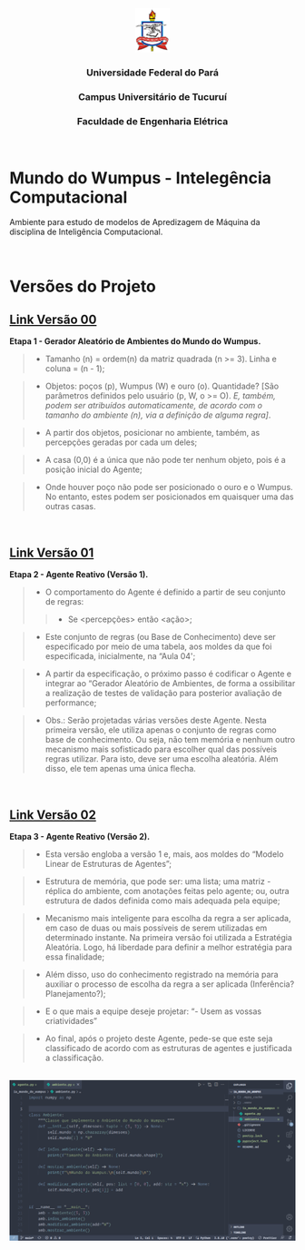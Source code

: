 
<center>
    <img src="utils/logo.png" alt="Girl in a jacket" style="width:60px">
</center>

<center>

### Universidade Federal do Pará

### Campus Universitário de Tucuruí

### Faculdade de Engenharia Elétrica

</center>

<br>

# Mundo do Wumpus - Intelegência Computacional

Ambiente para estudo de modelos de Apredizagem de Máquina da disciplina de Inteligência Computacional.

<br>

# Versões do Projeto

## [Link Versão 00](https://github.com/Oseiasdfarias/IA_mundo_do_wumpus/tree/versao_0)

**Etapa 1 - Gerador Aleatório de Ambientes do Mundo do Wumpus.**

> + Tamanho (n) = ordem(n) da matriz quadrada (n >= 3). Linha e coluna = (n - 1);

> + Objetos: poços (p), Wumpus (W) e ouro (o). Quantidade? [São parâmetros definidos pelo usuário (p, W, o >= O). *E, também, podem ser atribuídos automaticamente, de acordo com o tamanho do ambiente (n), via a definição de alguma regra]*.

> + A partir dos objetos, posicionar no ambiente, também, as percepções geradas por cada um deles;

> + A casa (0,0) é a única que não pode ter nenhum objeto, pois é a posição inicial do Agente;

> + Onde houver poço não pode ser posicionado o ouro e o Wumpus. No entanto, estes podem ser posicionados em quaisquer uma das outras casas.

<br>

## [Link Versão 01](https://github.com/Oseiasdfarias/IA_mundo_do_wumpus/tree/versao_1)

**Etapa 2 - Agente Reativo (Versão 1).**


> + O comportamento do Agente é definido a partir de seu conjunto de regras:
>> - Se <percepções> então <ação>;

> + Este conjunto de regras (ou Base de Conhecimento) deve ser especificado por meio de uma tabela, aos moldes da que foi especificada, inicialmente, na “Aula 04';

> + A partir da especificação, o próximo passo é codificar o Agente e integrar ao “Gerador Aleatório de Ambientes, de forma a ossibilitar a realização de testes de validação para posterior avaliação de performance;

> + Obs.: Serão projetadas várias versões deste Agente. Nesta primeira versão, ele utiliza apenas o conjunto de regras como base de conhecimento. Ou seja, não tem memória e nenhum outro mecanismo mais sofisticado para escolher qual das possíveis regras utilizar. Para isto, deve ser uma escolha aleatória. Além disso, ele tem apenas uma única flecha.

<br>

## [Link Versão 02](https://github.com/Oseiasdfarias/IA_mundo_do_wumpus/tree/versao_2)

**Etapa 3 - Agente Reativo (Versão 2).**

> + Esta versão engloba a versão 1 e, mais, aos moldes do “Modelo Linear de Estruturas de Agentes”;

> + Estrutura de memória, que pode ser: uma lista; uma matriz - réplica do ambiente, com anotações feitas pelo agente; ou, outra estrutura de dados definida como mais adequada pela equipe;

> + Mecanismo mais inteligente para escolha da regra a ser aplicada, em caso de duas ou mais possíveis de serem utilizadas em determinado instante. Na primeira versão foi utilizada a Estratégia Aleatória. Logo, há liberdade para definir a melhor estratégia para essa finalidade;

> + Além disso, uso do conhecimento registrado na memória para auxiliar o processo de escolha da regra a ser aplicada (Inferência? Planejamento?);

> + E o que mais a equipe deseje projetar: “- Usem as vossas criatividades”

> + Ao final, após o projeto deste Agente, pede-se que este seja classificado de acordo com as estruturas de agentes e justificada a classificação.

<br>

<center>
    <img src="utils/code_demo.png" alt="Demostração do Anbiente de desenvolvimento." style="width:900px">
</center>